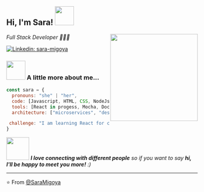 
<h2> Hi, I'm Sara! <img src="https://media.giphy.com/media/mGcNjsfWAjY5AEZNw6/giphy.gif" width="50"></h2>
<img align='right' src="https://media.giphy.com/media/ieyl9zmCjO4b4t6qoY/giphy.gif" width="230">
<p><em>Full Stack Developer 👩🏼‍💻</em></p>

[![Linkedin: sara-migoya](https://img.shields.io/badge/-saramigoya-blue?style=flat-square&logo=Linkedin&logoColor=white&link=https://www.linkedin.com/in/sara-migoya/)](https://www.linkedin.com/in/sara-migoya/)

### <img src="https://media.giphy.com/media/VgCDAzcKvsR6OM0uWg/giphy.gif" width="50"> A little more about me...  

```javascript
const sara = {
  pronouns: "she" | "her",
  code: [Javascript, HTML, CSS, NodeJs, Express],
  tools: [React in progess, Mocha, Docker],
  architecture: ["microservices", "design system pattern"],

 challenge: "I am learning React for change my life"
}
```

<img src="https://media.giphy.com/media/LnQjpWaON8nhr21vNW/giphy.gif" width="60"> <em><b>I love connecting with different people</b> so if you want to say <b>hi, I'll be happy to meet you more!</b> :)</em>

---

⭐️ From [@SaraMigoya](https://github.com/SaraMigoya)

